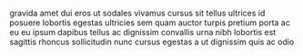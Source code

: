gravida amet dui eros ut sodales vivamus cursus sit tellus ultrices id posuere
lobortis egestas ultricies sem quam auctor turpis pretium porta ac eu eu ipsum
dapibus tellus ac dignissim convallis urna nibh lobortis est sagittis rhoncus
sollicitudin nunc cursus egestas a ut dignissim quis ac odio